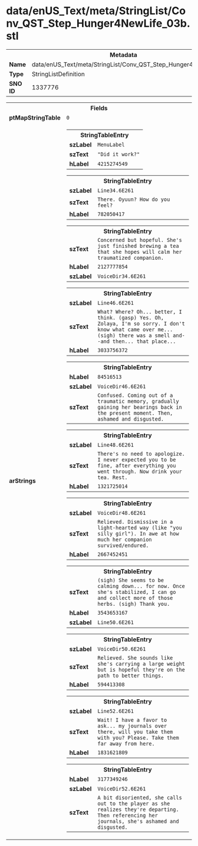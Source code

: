 <h1>data/enUS_Text/meta/StringList/Conv_QST_Step_Hunger4NewLife_03b.stl</h1><table><tr><th colspan="100%">Metadata</th></tr><tr><td><b>Name</b></td><td>data/enUS_Text/meta/StringList/Conv_QST_Step_Hunger4NewLife_03b.stl</td></tr><tr><td><b>Type</b></td><td>StringListDefinition</td></tr><tr><td><b>SNO ID</b></td><td>1337776</td></tr></table>

<table><tr><th colspan="100%">Fields</th></tr><tr><td><b>ptMapStringTable</b></td><td><code>0</code></td></tr><tr><td><b>arStrings</b></td><td><table><tr><th colspan="100%">StringTableEntry</th></tr><tr><td><b>szLabel</b></td><td><code>MenuLabel</code></td></tr><tr><td><b>szText</b></td><td><code>"Did it work?"</code></td></tr><tr><td><b>hLabel</b></td><td><code>4215274549</code></td></tr></table>


<table><tr><th colspan="100%">StringTableEntry</th></tr><tr><td><b>szLabel</b></td><td><code>Line34.6E261</code></td></tr><tr><td><b>szText</b></td><td><code>There. Oyuun? How do you feel?</code></td></tr><tr><td><b>hLabel</b></td><td><code>782050417</code></td></tr></table>


<table><tr><th colspan="100%">StringTableEntry</th></tr><tr><td><b>szText</b></td><td><code>Concerned but hopeful. She's just finished brewing a tea that she hopes will calm her traumatized companion.</code></td></tr><tr><td><b>hLabel</b></td><td><code>2127777854</code></td></tr><tr><td><b>szLabel</b></td><td><code>VoiceDir34.6E261</code></td></tr></table>


<table><tr><th colspan="100%">StringTableEntry</th></tr><tr><td><b>szLabel</b></td><td><code>Line46.6E261</code></td></tr><tr><td><b>szText</b></td><td><code>What? Where? Oh... better, I think. (gasp) Yes. Oh, Zolaya, I'm so sorry. I don't know what came over me... (sigh) there was a smell and--and then... that place...</code></td></tr><tr><td><b>hLabel</b></td><td><code>3033756372</code></td></tr></table>


<table><tr><th colspan="100%">StringTableEntry</th></tr><tr><td><b>hLabel</b></td><td><code>84516513</code></td></tr><tr><td><b>szLabel</b></td><td><code>VoiceDir46.6E261</code></td></tr><tr><td><b>szText</b></td><td><code>Confused. Coming out of a traumatic memory, gradually gaining her bearings back in the present moment. Then, ashamed and disgusted.</code></td></tr></table>


<table><tr><th colspan="100%">StringTableEntry</th></tr><tr><td><b>szLabel</b></td><td><code>Line48.6E261</code></td></tr><tr><td><b>szText</b></td><td><code>There's no need to apologize. I never expected you to be fine, after everything you went through. Now drink your tea. Rest.</code></td></tr><tr><td><b>hLabel</b></td><td><code>1321725014</code></td></tr></table>


<table><tr><th colspan="100%">StringTableEntry</th></tr><tr><td><b>szLabel</b></td><td><code>VoiceDir48.6E261</code></td></tr><tr><td><b>szText</b></td><td><code>Relieved. Dismissive in a light-hearted way (like "you silly girl"). In awe at how much her companion survived/endured.</code></td></tr><tr><td><b>hLabel</b></td><td><code>2667452451</code></td></tr></table>


<table><tr><th colspan="100%">StringTableEntry</th></tr><tr><td><b>szText</b></td><td><code>(sigh) She seems to be calming down... for now. Once she's stabilized, I can go and collect more of those herbs. (sigh) Thank you.</code></td></tr><tr><td><b>hLabel</b></td><td><code>3543653167</code></td></tr><tr><td><b>szLabel</b></td><td><code>Line50.6E261</code></td></tr></table>


<table><tr><th colspan="100%">StringTableEntry</th></tr><tr><td><b>szLabel</b></td><td><code>VoiceDir50.6E261</code></td></tr><tr><td><b>szText</b></td><td><code>Relieved. She sounds like she's carrying a large weight but is hopeful they're on the path to better things.</code></td></tr><tr><td><b>hLabel</b></td><td><code>594413308</code></td></tr></table>


<table><tr><th colspan="100%">StringTableEntry</th></tr><tr><td><b>szLabel</b></td><td><code>Line52.6E261</code></td></tr><tr><td><b>szText</b></td><td><code>Wait! I have a favor to ask... my journals over there, will you take them with you? Please. Take them far away from here.</code></td></tr><tr><td><b>hLabel</b></td><td><code>1831621809</code></td></tr></table>


<table><tr><th colspan="100%">StringTableEntry</th></tr><tr><td><b>hLabel</b></td><td><code>3177349246</code></td></tr><tr><td><b>szLabel</b></td><td><code>VoiceDir52.6E261</code></td></tr><tr><td><b>szText</b></td><td><code>A bit disoriented, she calls out to the player as she realizes they're departing. Then referencing her journals, she's ashamed and disgusted.</code></td></tr></table>


</td></tr></table>

